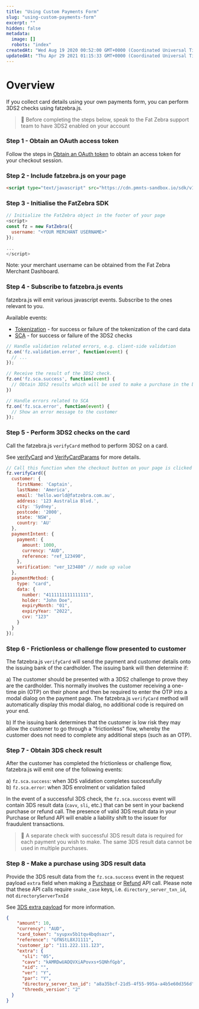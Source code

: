 ```yaml
---
title: "Using Custom Payments Form"
slug: "using-custom-payments-form"
excerpt: ""
hidden: false
metadata: 
  image: []
  robots: "index"
createdAt: "Wed Aug 19 2020 00:52:00 GMT+0000 (Coordinated Universal Time)"
updatedAt: "Thu Apr 29 2021 01:15:33 GMT+0000 (Coordinated Universal Time)"
---
```

# Overview

If you collect card details using your own payments form, you can perform 3DS2 checks using fatzebra.js.

> 📘 Before completing the steps below, speak to the Fat Zebra support team to have 3DS2 enabled on your account

### Step 1 - Obtain an OAuth access token

Follow the steps in [Obtain an OAuth token](doc:obtain-oauth-token) to obtain an access token for your checkout session.

### Step 2  - Include fatzebra.js on your page

```html
<script type="text/javascript" src="https://cdn.pmnts-sandbox.io/sdk/v1/fatzebra.js"></script>
```

### Step 3 -  Initialise the FatZebra SDK

```javascript
// Initialize the FatZebra object in the footer of your page
<script>
const fz = new FatZebra({
  username: "<YOUR MERCHANT USERNAME>"
});

...
</script>
```

Note: your merchant username can be obtained from the Fat Zebra Merchant Dashboard.

### Step 4 - Subscribe to fatzebra.js events

fatzebra.js will emit various javascript events. Subscribe to the ones relevant to you.

Available events:

- [Tokenization](doc:tokenization) - for success or failure of the tokenization of the card data
- [SCA](doc:sca) - for success or failure of the 3DS2 checks

```javascript
// Handle validation related errors, e.g. client-side validation
fz.on('fz.validation.error', function(event) {
  // ...
});

// Receive the result of the 3DS2 check.
fz.on('fz.sca.success', function(event) {
  // Obtain 3DS2 results which will be used to make a purchase in the backend
})

// Handle errors related to SCA
fz.on('fz.sca.error', function(event) {
  // Show an error message to the customer
});
```

### Step 5 - Perform 3DS2 checks on the card

Call the fatzebra.js `verifyCard` method to perform 3DS2 on a card.

See [verifyCard](doc:verifycard) and [VerifyCardParams](doc:verifycardparams) for more details.

```javascript
// Call this function when the checkout button on your page is clicked
fz.verifyCard({
  customer: {
    firstName: 'Captain',
    lastName: 'America',
    email: 'hello.world@fatzebra.com.au',
    address: '123 Australia Blvd.',
    city: 'Sydney',
    postcode: '2000',
    state: 'NSW',
    country: 'AU'
  },
  paymentIntent: {
    payment: {
      amount: 1000,
      currency: "AUD",
      reference: "ref_123490",
    },
    verification: "ver_123480" // made up value
  },
  paymentMethod: {
    type: "card",
    data: {
      number: "4111111111111111",
      holder: "John Doe",
      expiryMonth: "01",
      expiryYear: "2022",
      cvv: "123"
    }
  }
});
```

### Step 6 - Frictionless or challenge flow presented to customer

The fatzebra.js `verifyCard` will send the payment and customer details onto the issuing bank of the cardholder. The issuing bank will then determine if:

a) The customer should be presented with a 3DS2 challenge to prove they are the cardholder. This normally involves the customer receiving a one-time pin (OTP) on their phone and then be required to enter the OTP into a modal dialog on the payment page. The fatzebra.js `verifyCard` method will automatically display this modal dialog, no additional code is required on your end.

b) If the issuing bank determines that the customer is low risk they may allow the customer to go through a "frictionless" flow, whereby the customer does not need to complete any additional steps (such as an OTP).

### Step 7 - Obtain 3DS check result

After the customer has completed the frictionless or challenge flow, fatzebra.js will emit one of the following events:

a) `fz.sca.success`: when 3DS validation completes successfully  
b) `fz.sca.error`: when 3DS enrolment or validation failed

In the event of a successful 3DS check, the `fz.sca.success` event will contain 3DS result data (`cavv`, `sli`, etc.) that can be sent in your backend purchase or refund call. The presence of valid 3DS result data in your Purchase or Refund API will enable a liability shift to the issuer for fraudulent transactions.

> 🚧 A separate check with successful 3DS result data is required for each payment you wish to make. The same 3DS result data cannot be used in multiple purchases.

### Step 8 - Make a purchase using 3DS result data

Provide the 3DS result data from the `fz.sca.success` event in the request payload `extra` field when making a [Purchase](ref:purchases) or [Refund](doc:refunds-1) API call. Please note that these API calls require `snake_case` keys, i.e. `directory_server_txn_id`, not `directoryServerTxnId`

See [3DS extra payload](doc:3d-secure) for more information.

```json
{
    "amount": 10,
    "currency": "AUD",
    "card_token": "syupxv5b1tqv4bqdsazr",
    "reference": "GfNStL8XJ1111",
    "customer_ip": "111.222.111.123",
    "extra": {
      "sli": "05",
      "cavv": "kAMRDwUADQVXiAPovxs+SQNhfGpb",
      "xid": "",
      "ver": "Y",
      "par": "Y",
      "directory_server_txn_id": "a8a35bcf-21d5-4f55-995a-a4b5e60d356d",
      "threeds_version": "2"
  }
}
```
